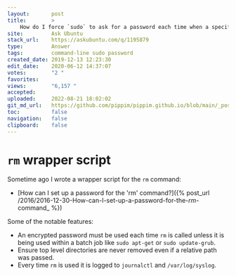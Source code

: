 ```yaml
---
layout:       post
title:        >
    How do I force `sudo` to ask for a password each time when a specific command is used?
site:         Ask Ubuntu
stack_url:    https://askubuntu.com/q/1195879
type:         Answer
tags:         command-line sudo password
created_date: 2019-12-13 12:23:30
edit_date:    2020-06-12 14:37:07
votes:        "2 "
favorites:    
views:        "6,157 "
accepted:     
uploaded:     2022-08-21 18:02:02
git_md_url:   https://github.com/pippim/pippim.github.io/blob/main/_posts/2019/2019-12-13-How-do-I-force-_sudo_-to-ask-for-a-password-each-time-when-a-specific-command-is-used_.md
toc:          false
navigation:   false
clipboard:    false
---
```


# `rm` wrapper script

Sometime ago I wrote a wrapper script for the `rm` command:

- [How can I set up a password for the 'rm' command?]({% post_url /2016/2016-12-30-How-can-I-set-up-a-password-for-the-_rm_-command_ %})

Some of the notable features:

- An encrypted password must be used each time `rm` is called unless it is being used within a batch job like `sudo apt-get` or `sudo update-grub`.
- Ensure top level directories are never removed even if a relative path was passed.
- Every time `rm` is used it is logged to `journalctl` and `/var/log/syslog`.
